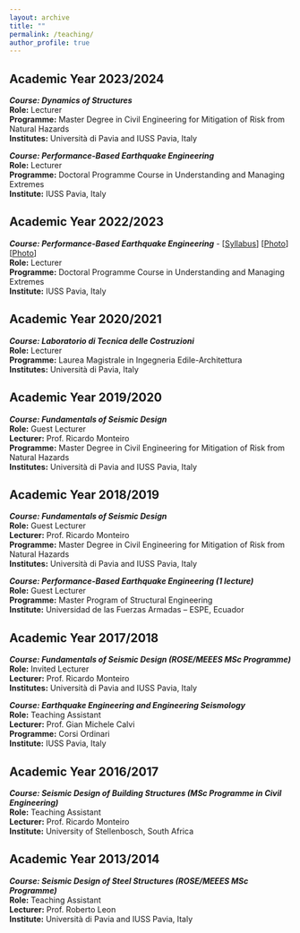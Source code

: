 ```yaml
---
layout: archive
title: ""
permalink: /teaching/
author_profile: true
---
```


## Academic Year 2023/2024
***Course:	Dynamics of Structures***\
**Role:**	Lecturer\
**Programme:** Master Degree in Civil Engineering for Mitigation of Risk from Natural Hazards\
**Institutes:**	Università di Pavia and IUSS Pavia, Italy

***Course:	Performance-Based Earthquake Engineering*** \
**Role:**	Lecturer\
**Programme:** Doctoral Programme Course in Understanding and Managing Extremes\
**Institute:** IUSS Pavia, Italy

## Academic Year 2022/2023
***Course:	Performance-Based Earthquake Engineering*** - [[Syllabus](https://gerardjoreilly.github.io/files/Photos/PBEE-Course-Syllabus-v4.pdf)] [[Photo](https://gerardjoreilly.github.io/files/Photos/pbee-2023-1.jpg)] [[Photo](https://gerardjoreilly.github.io/files/Photos/pbee-2023-2.jpg)]\
**Role:**	Lecturer\
**Programme:** Doctoral Programme Course in Understanding and Managing Extremes\
**Institute:** IUSS Pavia, Italy

## Academic Year 2020/2021
***Course:	Laboratorio di Tecnica delle Costruzioni***\
**Role:**	Lecturer\
**Programme:** Laurea Magistrale in Ingegneria Edile-Architettura\
**Institutes:** Università di Pavia, Italy


## Academic Year 2019/2020
***Course:	Fundamentals of Seismic Design***\
**Role:**	Guest Lecturer\
**Lecturer:**	Prof. Ricardo Monteiro\
**Programme:** Master Degree in Civil Engineering for Mitigation of Risk from Natural Hazards\
**Institutes:**	Università di Pavia and IUSS Pavia, Italy


## Academic Year 2018/2019
***Course:	Fundamentals of Seismic Design***\
**Role:**	Guest Lecturer\
**Lecturer:**	Prof. Ricardo Monteiro\
**Programme:** Master Degree in Civil Engineering for Mitigation of Risk from Natural Hazards\
**Institutes:**	Università di Pavia and IUSS Pavia, Italy

***Course:	Performance-Based Earthquake Engineering (1 lecture)***\
**Role:**	Guest Lecturer\
**Programme:** Master Program of Structural Engineering\
**Institute:** Universidad de las Fuerzas Armadas – ESPE, Ecuador


## Academic Year 2017/2018
***Course:	Fundamentals of Seismic Design (ROSE/MEEES MSc Programme)***\
**Role:**	Invited Lecturer\
**Lecturer:**	Prof. Ricardo Monteiro\
**Institutes:**	Università di Pavia and IUSS Pavia, Italy

***Course:	Earthquake Engineering and Engineering Seismology***\
**Role:**	Teaching Assistant\
**Lecturer:**	Prof. Gian Michele Calvi\
**Programme:** Corsi Ordinari\
**Institute:** IUSS Pavia, Italy


## Academic Year 2016/2017
***Course:	Seismic Design of Building Structures (MSc Programme in Civil Engineering)***\
**Role:**	Teaching Assistant\
**Lecturer:**	Prof. Ricardo Monteiro\
**Institute:**	University of Stellenbosch, South Africa


## Academic Year 2013/2014
***Course:	Seismic Design of Steel Structures (ROSE/MEEES MSc Programme)***\
**Role:**	Teaching Assistant\
**Lecturer:**	Prof. Roberto Leon\
**Institute:** Università di Pavia and IUSS Pavia, Italy
